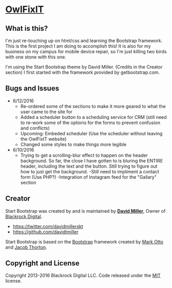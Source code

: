 # [OwlFixIT](http://owlfixit.com/)

## What is this?

I'm just re-touching up on html/css and learning the Bootstrap framework. This is the first project I am doing to accomplish this! It is also for my business on my campus for mobile device repair, so I'm just killing two birds with one stone with this one. 

I'm using the Start Bootstrap theme by David Miller. (Credits in the Creator section)
I first started with the framework provided by getbootstrap.com.

## Bugs and Issues
* 6/12/2016
	- Re-ordered some of the sections to make it more geared to what the user came to the site for
	- Added a scheduler button to a scheduling service for CRM (still need to re-work some of the options for the forms to prevent confusion and conflicts)
	- Upcoming: Embeded scheduler (Use the scheduler without leaving the OwlFixIT website)
	- Changed some styles to make things more legible
* 6/10/2016
	- Trying to get a scrolling-blur effect to happen on the header background. So far, the close I have gotten to is bluring the ENTIRE header, including the text and the button. Still trying to figure out how to just get the background.
	-Still need to impliment a contact form (Use PHP?)
	-Integration of Instagram feed for the "Gallary" section

## Creator

Start Bootstrap was created by and is maintained by **[David Miller](http://davidmiller.io/)**, Owner of [Blackrock Digital](http://blackrockdigital.io/).

* https://twitter.com/davidmillerskt
* https://github.com/davidtmiller

Start Bootstrap is based on the [Bootstrap](http://getbootstrap.com/) framework created by [Mark Otto](https://twitter.com/mdo) and [Jacob Thorton](https://twitter.com/fat).

## Copyright and License

Copyright 2013-2016 Blackrock Digital LLC. Code released under the [MIT](https://github.com/BlackrockDigital/startbootstrap-creative/blob/gh-pages/LICENSE) license.